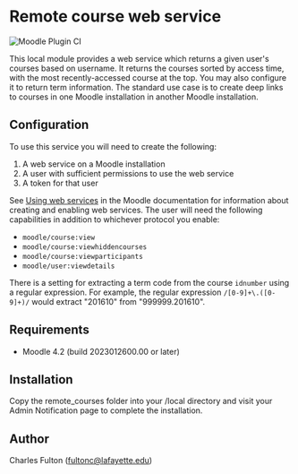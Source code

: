 Remote course web service
=========================

![Moodle Plugin CI](https://github.com/LafColITS/moodle-local_remote_courses/workflows/Moodle%20Plugin%20CI/badge.svg)

This local module provides a web service which returns a given user's courses based on username. It returns the courses sorted by access time, with the most recently-accessed course at the top. You may also configure it to return term information. The standard use case is to create deep links to courses in one Moodle installation in another Moodle installation.

Configuration
-------------
To use this service you will need to create the following:

1. A web service on a Moodle installation
2. A user with sufficient permissions to use the web service
3. A token for that user

See [Using web services](https://docs.moodle.org/29/en/Using_web_services) in the Moodle documentation for information about creating and enabling web services. The user will need the following capabilities in addition to whichever protocol you enable:

- `moodle/course:view`
- `moodle/course:viewhiddencourses`
- `moodle/course:viewparticipants`
- `moodle/user:viewdetails`

There is a setting for extracting a term code from the course `idnumber` using a regular expression. For example, the regular expression `/[0-9]+\.([0-9]+)/` would extract "201610" from "999999.201610".

Requirements
------------
- Moodle 4.2 (build 2023012600.00 or later)

Installation
------------
Copy the remote_courses folder into your /local directory and visit your Admin Notification page to complete the installation.

Author
------
Charles Fulton (fultonc@lafayette.edu)
